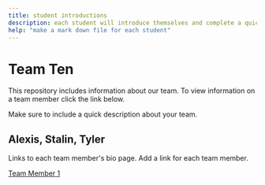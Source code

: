 ```yaml
---
title: student introductions
description: each student will introduce themselves and complete a quick bio
help: "make a mark down file for each student"
---
```


# Team Ten

This repository includes information about our team. To view information on a team member click the link below.

Make sure to include a quick description about your team.

## Alexis, Stalin, Tyler

Links to each team member's bio page. Add a link for each team member.

[Team Member 1](/member1.md)